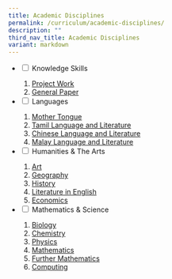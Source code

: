 ```yaml
---
title: Academic Disciplines
permalink: /curriculum/academic-disciplines/
description: ""
third_nav_title: Academic Disciplines
variant: markdown
---
```

<ul class="jekyllcodex_accordion">
<li><input id="accordion1" type="checkbox"> <label for="accordion1">Knowledge Skills</label>
<div>
<ol>
<li><a href="/curriculum/academic-disciplines/knowledge-skills/project-work" target="">Project Work</a></li>
<li><a href="/curriculum/academic-disciplines/knowledge-skills/general-paper" target="">General Paper</a></li>
</ol>
</div>
</li>
<li><input id="accordion2" type="checkbox"> <label for="accordion2">Languages</label>
<div>
<ol>
<li><a href="/curriculum/academic-disciplines/languages/mother-tongue" target="">Mother Tongue</a></li>
<li><a href="/curriculum/academic-disciplines/languages/tamil-language-and-literature" target="">Tamil Language and Literature</a></li>
<li><a href="/curriculum/academic-disciplines/languages/chinese-language-and-literature" target="">Chinese Language and Literature</a></li>
<li><a href="/languages/malay-language-literature-and-language/" target="">Malay Language and Literature</a></li>
</ol>
</div>
</li>
<li><input id="accordion3" type="checkbox"> <label for="accordion3">Humanities &amp; The Arts</label>
<div>
<ol>
<li><a href="/curriculum/academic-disciplines/humanities-n-the-arts/art" target="">Art</a></li>
<li><a href="/curriculum/academic-disciplines/humanities-n-the-arts/geography" target="">Geography</a></li>
<li><a href="/curriculum/academic-disciplines/humanities-n-the-arts/history" target="">History</a></li>
<li><a href="/curriculum/academic-disciplines/humanities-n-the-arts/literature-in-english" target="">Literature in English</a></li>
<li><a href="/curriculum/academic-disciplines/humanities-n-the-arts/economics" target="">Economics</a></li>
</ol>
</div>
</li>
<li><input id="accordion4" type="checkbox"> <label for="accordion4">Mathematics &amp; Science</label>
<div>
<ol>
<li><a href="/curriculum/academic-disciplines/mathematics-n-science/biology" target="">Biology</a></li>
<li><a href="/curriculum/academic-disciplines/mathematics-n-science/chemistry" target="">Chemistry</a></li>
<li><a href="/curriculum/academic-disciplines/mathematics-n-science/physics" target="">Physics</a></li>
<li><a href="/curriculum/academic-disciplines/mathematics-n-science/mathematics" target="">Mathematics</a></li>
<li><a href="/mathematics-and-science/furthermath/" target="">Further Mathematics</a></li>
<li><a href="/mathematics-and-science/computing/" target="">Computing</a></li>
</ol>
</div>
</li>
</ul>